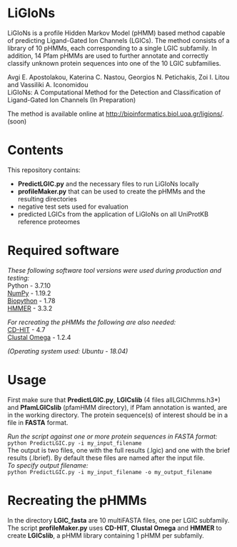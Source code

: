 # LiGIoNs
LiGIoNs is a profile Hidden Markov Model (pHMM) based method capable of predicting Ligand-Gated Ion Channels (LGICs). The method consists of a library of 10 pHMMs, each corresponding to a single LGIC subfamily. In addition, 14 Pfam pHMMs are used to further annotate and correctly classify unknown protein sequences into one of the 10 LGIC subfamilies.

Avgi E. Apostolakou, Katerina C. Nastou, Georgios N. Petichakis, Zoi I. Litou and Vassiliki A. Iconomidou  
LiGIoNs: Α Computational Method for the Detection and Classification of Ligand-Gated Ion Channels (In Preparation)

The method is available online at http://bioinformatics.biol.uoa.gr/ligions/.  (soon)

# Contents
This repository contains: 
- **PredictLGIC.py** and the necessary files to run LiGIoNs locally
- **profileMaker.py** that can be used to create the pHMMs and the resulting directories
- negative test sets used for evaluation
- predicted LGICs from the application of LiGIoNs on all UniProtKB reference proteomes

# Required software
*These following software tool versions were used during production and testing:*  
Python - 3.7.10   
[NumPy](https://numpy.org/) - 1.19.2  
[Biopython](https://biopython.org/) - 1.78  
[HMMER](http://hmmer.org/) - 3.3.2

*For recreating the pHMMs the following are also needed:*  
[CD-HIT](http://weizhong-lab.ucsd.edu/cd-hit/) - 4.7  
[Clustal Omega](http://www.clustal.org/omega/) - 1.2.4  

*(Operating system used: Ubuntu - 18.04)*
# Usage
First make sure that **PredictLGIC.py**, **LGICslib** (4 files allLGIChmms.h3*) and **PfamLGICslib** (pfamHMM directory), if Pfam annotation is wanted, are in the working directory. The protein sequence(s) of interest should be in a file in **FASTA** format.  

*Run the script against one or more protein sequences in FASTA format:*  
`python PredictLGIC.py -i my_input_filename`  
The output is two files, one with the full results (.lgic) and one with the brief results (.lbrief). By default these files are named after the input file.  
*To specify output filename:*  
`python PredictLGIC.py -i my_input_filename -o my_output_filename`  

# Recreating the pHMMs
In the directory **LGIC_fasta** are 10 multiFASTA files, one per LGIC subfamily. The script **profileMaker.py** uses **CD-HIT**, **Clustal Omega** and **HMMER** to create **LGICslib**, a pHMM library containing 1 pHMM per subfamily.
